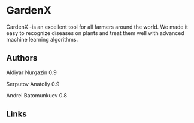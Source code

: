 # GardenX

GardenX -is an excellent tool for all farmers around the world. We made it easy to recognize diseases on plants and treat them well with advanced machine learning algorithms.

## Authors

Aldiyar Nurgazin 0.9

Serputov Anatoliy 0.9

Andrei Batomunkuev 0.8

## Links
